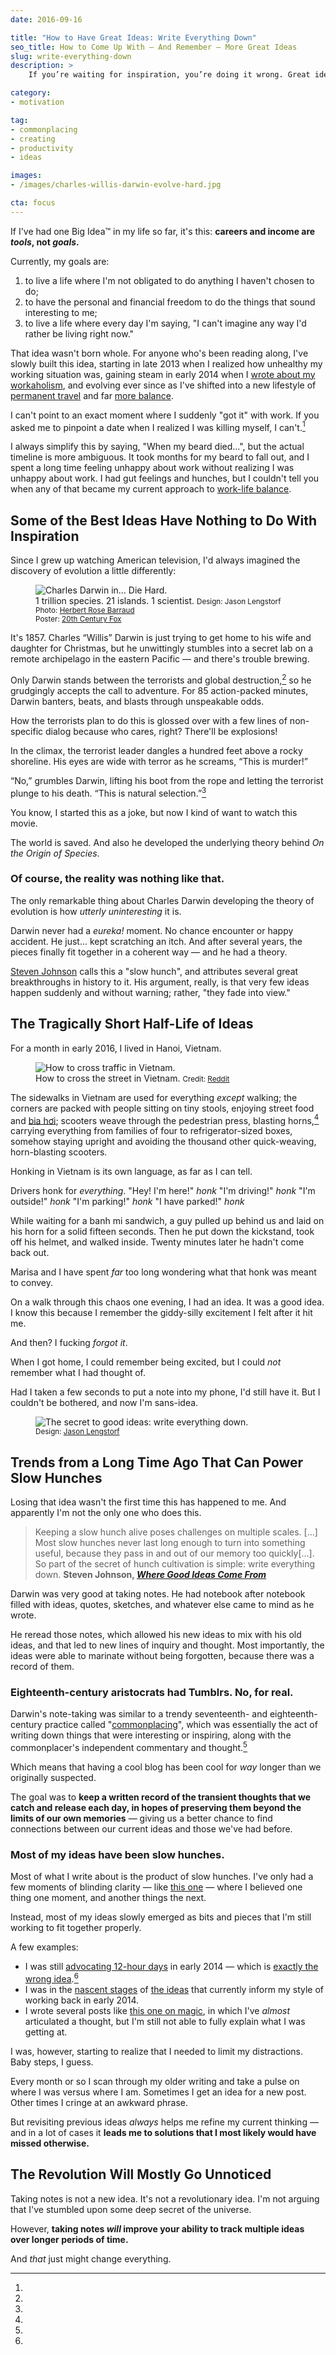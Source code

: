 ```yaml
---
date: 2016-09-16

title: "How to Have Great Ideas: Write Everything Down"
seo_title: How to Come Up With — And Remember — More Great Ideas
slug: write-everything-down
description: >
    If you’re waiting for inspiration, you’re doing it wrong. Great ideas don’t happen overnight — you have to make sure you give them a chance to grow.

category:
- motivation

tag:
- commonplacing
- creating
- productivity
- ideas

images:
- /images/charles-willis-darwin-evolve-hard.jpg

cta: focus
---
```


If I've had one Big Idea™ in my life so far, it's this: **careers and income are
_tools_, not _goals_.**

Currently, my goals are:

1. to live a life where I'm not obligated to do anything I haven't chosen to do;
2. to have the personal and financial freedom to do the things that sound
   interesting to me;
3. to live a life where every day I'm saying, "I can't imagine any way I'd
   rather be living right now."

That idea wasn't born whole. For anyone who's been reading along, I've slowly
built this idea, starting in late 2013 when I realized how unhealthy my working
situation was, gaining steam in early 2014 when I
[wrote about my workaholism](https://medium.com/digital-nomad-stories/the-cult-of-work-you-never-meant-to-join-cd965fb9ea1a),
and evolving ever since as I've shifted into a new lifestyle of [permanent
travel](/one-year-of-world-travel) and far [more balance](/goldilocks-zone-avoid-burnout).

I can't point to an exact moment where I suddenly "got it" with work. If you
asked me to pinpoint a date when I realized I was killing myself, I
can't.[^beard]

[^beard]:
  I always simplify this by saying, "When my beard died...", but the actual timeline is more ambiguous. It took months for my beard to fall out, and I spent a long time feeling unhappy about work without realizing I was unhappy about work. I had gut feelings and hunches, but I couldn't tell you when any of that became my current approach to [work-life balance](/work-happier).

## Some of the Best Ideas Have Nothing to Do With Inspiration

Since I grew up watching American television, I'd always imagined the discovery
of evolution a little differently:

<figure class="figure figure--right">
  <img src="./images/charles-willis-darwin.jpg" alt="Charles Darwin in... Die Hard." />
  <figcaption class="figure__caption">
    1 trillion species. 21 islands. 1 scientist.
    <small class="figure__attribution">
      Design: 
      <span class="figure__attribution-link">
        Jason Lengstorf
      </span><br />
      Photo: 
      <a class="figure__attribution-link"
         href="https://commons.wikimedia.org/wiki/File:Charles_Darwin_photograph_by_Herbert_Rose_Barraud,_1881_2.jpg#/media/File:Charles_Darwin_photograph_by_Herbert_Rose_Barraud,_1881_2.jpg">
        Herbert Rose Barraud
      </a><br />
      Poster:
      <a class="figure__attribution-link"
         href="https://www.foxmovies.com/movies/die-hard">
        20th Century Fox
      </a>
    </small>
  </figcaption>
</figure>

It's 1857. Charles “Willis” Darwin is just trying to get home to his wife and
daughter for Christmas, but he unwittingly stumbles into a secret lab on a
remote archipelago in the eastern Pacific — and there's trouble brewing.

Only Darwin stands between the terrorists and global destruction,[^non-specific]
so he grudgingly accepts the call to adventure. For 85 action-packed minutes,
Darwin banters, beats, and blasts through unspeakable odds.

[^non-specific]:
  How the terrorists plan to do this is glossed over with a few lines of non-specific dialog because who cares, right? There'll be explosions!

In the climax, the terrorist leader dangles a hundred feet above a rocky
shoreline. His eyes are wide with terror as he screams, “This is murder!”

“No,” grumbles Darwin, lifting his boot from the rope and letting the terrorist
plunge to his death. “This is natural selection.”[^tagline]

[^tagline]:
  You know, I started this as a joke, but now I kind of want to watch this movie.

The world is saved. And also he developed the underlying theory behind _On the
Origin of Species_.

### Of course, the reality was nothing like that.

The only remarkable thing about Charles Darwin developing the theory of
evolution is how _utterly uninteresting_ it is.

Darwin never had a _eureka!_ moment. No chance encounter or happy accident. He
just... kept scratching an itch. And after several years, the pieces finally fit
together in a coherent way — and he had a theory.

[Steven Johnson](https://stevenberlinjohnson.com/) calls this a "slow hunch",
and attributes several great breakthroughs in history to it. His argument,
really, is that very few ideas happen suddenly and without warning; rather,
"they fade into view."

## The Tragically Short Half-Life of Ideas

For a month in early 2016, I lived in Hanoi, Vietnam.

<figure class="figure figure--right">
  <img src="./images/crossing-the-street-in-vietnam.gif" alt="How to cross traffic in Vietnam." />
  <figcaption class="figure__caption">
    How to cross the street in Vietnam.
    <small class="figure__attribution">
      Credit: 
      <a class="figure__attribution-link" 
         href="https://www.reddit.com/r/gifs/comments/2ke7hz/crossing_the_street_in_vietnam/">
        Reddit
      </a>
    </small>
  </figcaption>
</figure>

The sidewalks in Vietnam are used for everything _except_ walking; the corners
are packed with people sitting on tiny stools, enjoying street food and
[bia hơi](https://en.wikipedia.org/wiki/Bia_h%C6%A1i); scooters weave through
the pedestrian press, blasting horns,[^horns] carrying everything from families
of four to refrigerator-sized boxes, somehow staying upright and avoiding the
thousand other quick-weaving, horn-blasting scooters.

[^horns]:
  Honking in Vietnam is its own language, as far as I can tell.

Drivers honk for _everything_. "Hey! I'm here!" _honk_ "I'm driving!" _honk_
"I'm outside!" _honk_ "I'm parking!" _honk_ "I have parked!" _honk_

While waiting for a banh mi sandwich, a guy pulled up behind us and laid on his
horn for a solid fifteen seconds. Then he put down the kickstand, took off his
helmet, and walked inside. Twenty minutes later he hadn't come back out.

Marisa and I have spent _far_ too long wondering what that honk was meant to
convey.

On a walk through this chaos one evening, I had an idea. It was a good idea. I
know this because I remember the giddy-silly excitement I felt after it hit me.

And then? I fucking _forgot it_.

When I got home, I could remember being excited, but I could _not_ remember what
I had thought of.

Had I taken a few seconds to put a note into my phone, I'd still have it. But I
couldn't be bothered, and now I'm sans-idea.

<figure class="figure figure--center">
  <img src="./images/secret-to-great-ideas.jpg" alt="The
secret to good ideas: write everything down." />
  <figcaption class="figure__caption">
    <small class="figure__attribution">
      Design: 
      <a class="figure__attribution-link" 
         href="">
        Jason Lengstorf
      </a>
    </small>
  </figcaption>
</figure>

## Trends from a Long Time Ago That Can Power Slow Hunches

Losing that idea wasn't the first time this has happened to me. And apparently
I'm not the only one who does this.

> Keeping a slow hunch alive poses challenges on multiple scales. [...] Most
> slow hunches never last long enough to turn into something useful, because
> they pass in and out of our memory too quickly[...]. So part of the secret of
> hunch cultivation is simple: write everything down. **Steven Johnson,
> [_Where Good Ideas Come From_](http://amzn.to/1QOSd4A)**

Darwin was very good at taking notes. He had notebook after notebook filled with
ideas, quotes, sketches, and whatever else came to mind as he wrote.

He reread those notes, which allowed his new ideas to mix with his old ideas,
and that led to new lines of inquiry and thought. Most importantly, the ideas
were able to marinate without being forgotten, because there was a record of
them.

### Eighteenth-century aristocrats had Tumblrs. No, for real.

Darwin's note-taking was similar to a trendy seventeenth- and eighteenth-century
practice called
"[commonplacing](https://en.wikipedia.org/wiki/Commonplace_book)", which was
essentially the act of writing down things that were interesting or inspiring,
along with the commonplacer's independent commentary and thought.[^ye-olde-blog]

[^ye-olde-blog]:
  Which means that having a cool blog has been cool for _way_ longer than we originally suspected.

The goal was to **keep a written record of the transient thoughts that we catch
and release each day, in hopes of preserving them beyond the limits of our own
memories** — giving us a better chance to find connections between our current
ideas and those we've had before.

### Most of my ideas have been slow hunches.

Most of what I write about is the product of slow hunches. I've only had a few
moments of blinding clarity — like [this one](/how-to-be-positive) — where I believed one thing one moment, and
another things the next.

Instead, most of my ideas slowly emerged as bits and pieces that I'm still
working to fit together properly.

A few examples:

* I was still [advocating 12-hour days](/no-distractions-results) in early 2014 — which is [exactly the wrong
  idea](/overtime-hurts-productivity).[^distractions]
* I was in the [nascent stages](/too-busy) of [the ideas](/better-productivity-work-less) that currently inform my style of
  working back in early 2014.
* I wrote several posts like [this one on magic](/magic), in
  which I've _almost_ articulated a thought, but I'm still not able to fully
  explain what I was getting at.

[^distractions]:
  I was, however, starting to realize that I needed to limit my distractions. Baby steps, I guess.

Every month or so I scan through my older writing and take a pulse on where I
was versus where I am. Sometimes I get an idea for a new post. Other times I
cringe at an awkward phrase.

But revisiting previous ideas _always_ helps me refine my current thinking — and
in a lot of cases it **leads me to solutions that I most likely would have
missed otherwise.**

## The Revolution Will Mostly Go Unnoticed

Taking notes is not a new idea. It's not a revolutionary idea. I'm not arguing
that I've stumbled upon some deep secret of the universe.

However, **taking notes _will_ improve your ability to track multiple ideas over
longer periods of time.**

And _that_ just might change everything.
